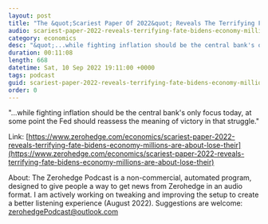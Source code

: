 ```yaml
---
layout: post
title: "The &quot;Scariest Paper Of 2022&quot; Reveals The Terrifying Fate Of Biden's Economy: Millions Are About To Lose Their Job"
audio: scariest-paper-2022-reveals-terrifying-fate-bidens-economy-millions-are-about-lose-their-2
category: economics
desc: "&quot;...while fighting inflation should be the central bank's only focus today, at some point the Fed should reassess the meaning of victory in that struggle.&quot;"
duration: 00:11:08
length: 668
datetime: Sat, 10 Sep 2022 19:11:00 +0000
tags: podcast
guid: scariest-paper-2022-reveals-terrifying-fate-bidens-economy-millions-are-about-lose-their-0
order: 0
---
```

&quot;...while fighting inflation should be the central bank's only focus today, at some point the Fed should reassess the meaning of victory in that struggle.&quot;

Link: [https://www.zerohedge.com/economics/scariest-paper-2022-reveals-terrifying-fate-bidens-economy-millions-are-about-lose-their](https://www.zerohedge.com/economics/scariest-paper-2022-reveals-terrifying-fate-bidens-economy-millions-are-about-lose-their)

About: The Zerohedge Podcast is a non-commercial, automated program, designed to give people a way to get news from Zerohedge in an audio format.  I am actively working on tweaking and improving the setup to create a better listening experience (August 2022).  Suggestions are welcome: [zerohedgePodcast@outlook.com](mailto:zerohedgePodcast@outlook.com)